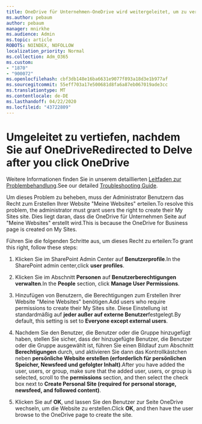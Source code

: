 ```yaml
---
title: OneDrive für Unternehmen-OneDrive wird weitergeleitet, um zu vertiefen
ms.author: pebaum
author: pebaum
manager: mnirkhe
ms.audience: Admin
ms.topic: article
ROBOTS: NOINDEX, NOFOLLOW
localization_priority: Normal
ms.collection: Adm_O365
ms.custom:
- "1870"
- "900072"
ms.openlocfilehash: cbf3db148e16ba6631e9077f893a18d3e1b977af
ms.sourcegitcommit: 55eff703a17e500681d8fa6a87eb067019ade3cc
ms.translationtype: MT
ms.contentlocale: de-DE
ms.lasthandoff: 04/22/2020
ms.locfileid: "43722809"
---
```

# <a name="redirected-to-delve-after-you-click-onedrive"></a><span data-ttu-id="c4b85-102">Umgeleitet zu vertiefen, nachdem Sie auf OneDrive</span><span class="sxs-lookup"><span data-stu-id="c4b85-102">Redirected to Delve after you click OneDrive</span></span>

<span data-ttu-id="c4b85-103">Weitere Informationen finden Sie in unserem detaillierten [Leitfaden zur Problembehandlung](https://docs.microsoft.com/sharepoint/support/sites/troubleshooting-guide-for-sites-stopped-at-provisioning).</span><span class="sxs-lookup"><span data-stu-id="c4b85-103">See our detailed [Troubleshooting Guide](https://docs.microsoft.com/sharepoint/support/sites/troubleshooting-guide-for-sites-stopped-at-provisioning).</span></span>

<span data-ttu-id="c4b85-104">Um dieses Problem zu beheben, muss der Administrator Benutzern das Recht zum Erstellen Ihrer Website "Meine Websites" erteilen.</span><span class="sxs-lookup"><span data-stu-id="c4b85-104">To resolve this problem, the administrator must grant users the right to create their My Sites site.</span></span> <span data-ttu-id="c4b85-105">Dies liegt daran, dass die OneDrive für Unternehmen Seite auf "Meine Websites" erstellt wird.</span><span class="sxs-lookup"><span data-stu-id="c4b85-105">This is because the OneDrive for Business page is created on My Sites.</span></span>

<span data-ttu-id="c4b85-106">Führen Sie die folgenden Schritte aus, um dieses Recht zu erteilen:</span><span class="sxs-lookup"><span data-stu-id="c4b85-106">To grant this right, follow these steps:</span></span>

1. <span data-ttu-id="c4b85-107">Klicken Sie im SharePoint Admin Center auf **Benutzerprofile**.</span><span class="sxs-lookup"><span data-stu-id="c4b85-107">In the SharePoint admin center,click **user profiles**.</span></span>

2. <span data-ttu-id="c4b85-108">Klicken Sie im Abschnitt **Personen** auf **Benutzerberechtigungen verwalten**.</span><span class="sxs-lookup"><span data-stu-id="c4b85-108">In the **People** section, click **Manage User Permissions**.</span></span>

3. <span data-ttu-id="c4b85-109">Hinzufügen von Benutzern, die Berechtigungen zum Erstellen Ihrer Website "Meine Websites" benötigen.</span><span class="sxs-lookup"><span data-stu-id="c4b85-109">Add users who require permissions to create their My Sites site.</span></span> <span data-ttu-id="c4b85-110">Diese Einstellung ist standardmäßig auf **jeder außer auf externe Benutzer**festgelegt.</span><span class="sxs-lookup"><span data-stu-id="c4b85-110">By default, this setting is set to **Everyone except external users**.</span></span>

4. <span data-ttu-id="c4b85-111">Nachdem Sie den Benutzer, die Benutzer oder die Gruppe hinzugefügt haben, stellen Sie sicher, dass der hinzugefügte Benutzer, die Benutzer oder die Gruppe ausgewählt ist, führen Sie einen Bildlauf zum Abschnitt **Berechtigungen** durch, und aktivieren Sie dann das Kontrollkästchen neben **persönliche Website erstellen (erforderlich für persönlichen Speicher, Newsfeed und gefolgter Inhalt)**.</span><span class="sxs-lookup"><span data-stu-id="c4b85-111">After you have added the user, users, or group, make sure that the added user, users, or group is selected, scroll to the **permissions** section, and then select the check box next to **Create Personal Site (required for personal storage, newsfeed, and followed content)**.</span></span>

5. <span data-ttu-id="c4b85-112">Klicken Sie auf **OK**, und lassen Sie den Benutzer zur Seite OneDrive wechseln, um die Website zu erstellen.</span><span class="sxs-lookup"><span data-stu-id="c4b85-112">Click **OK**, and then have the user browse to the OneDrive page to create the site.</span></span>
